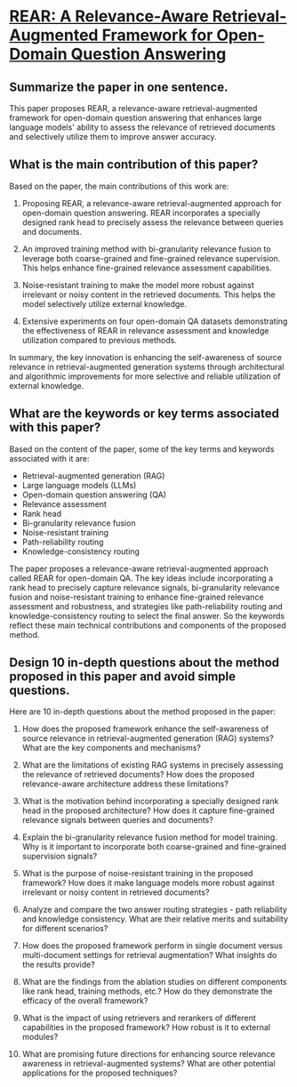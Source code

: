 # [REAR: A Relevance-Aware Retrieval-Augmented Framework for Open-Domain   Question Answering](https://arxiv.org/abs/2402.17497)

## Summarize the paper in one sentence.

 This paper proposes REAR, a relevance-aware retrieval-augmented framework for open-domain question answering that enhances large language models' ability to assess the relevance of retrieved documents and selectively utilize them to improve answer accuracy.


## What is the main contribution of this paper?

 Based on the paper, the main contributions of this work are:

1. Proposing REAR, a relevance-aware retrieval-augmented approach for open-domain question answering. REAR incorporates a specially designed rank head to precisely assess the relevance between queries and documents.

2. An improved training method with bi-granularity relevance fusion to leverage both coarse-grained and fine-grained relevance supervision. This helps enhance fine-grained relevance assessment capabilities. 

3. Noise-resistant training to make the model more robust against irrelevant or noisy content in the retrieved documents. This helps the model selectively utilize external knowledge.

4. Extensive experiments on four open-domain QA datasets demonstrating the effectiveness of REAR in relevance assessment and knowledge utilization compared to previous methods.

In summary, the key innovation is enhancing the self-awareness of source relevance in retrieval-augmented generation systems through architectural and algorithmic improvements for more selective and reliable utilization of external knowledge.


## What are the keywords or key terms associated with this paper?

 Based on the content of the paper, some of the key terms and keywords associated with it are:

- Retrieval-augmented generation (RAG)
- Large language models (LLMs) 
- Open-domain question answering (QA)
- Relevance assessment
- Rank head
- Bi-granularity relevance fusion
- Noise-resistant training
- Path-reliability routing
- Knowledge-consistency routing

The paper proposes a relevance-aware retrieval-augmented approach called REAR for open-domain QA. The key ideas include incorporating a rank head to precisely capture relevance signals, bi-granularity relevance fusion and noise-resistant training to enhance fine-grained relevance assessment and robustness, and strategies like path-reliability routing and knowledge-consistency routing to select the final answer. So the keywords reflect these main technical contributions and components of the proposed method.


## Design 10 in-depth questions about the method proposed in this paper and avoid simple questions.

 Here are 10 in-depth questions about the method proposed in the paper:

1. How does the proposed framework enhance the self-awareness of source relevance in retrieval-augmented generation (RAG) systems? What are the key components and mechanisms?

2. What are the limitations of existing RAG systems in precisely assessing the relevance of retrieved documents? How does the proposed relevance-aware architecture address these limitations? 

3. What is the motivation behind incorporating a specially designed rank head in the proposed architecture? How does it capture fine-grained relevance signals between queries and documents?

4. Explain the bi-granularity relevance fusion method for model training. Why is it important to incorporate both coarse-grained and fine-grained supervision signals?

5. What is the purpose of noise-resistant training in the proposed framework? How does it make language models more robust against irrelevant or noisy content in retrieved documents? 

6. Analyze and compare the two answer routing strategies - path reliability and knowledge consistency. What are their relative merits and suitability for different scenarios?

7. How does the proposed framework perform in single document versus multi-document settings for retrieval augmentation? What insights do the results provide?

8. What are the findings from the ablation studies on different components like rank head, training methods, etc.? How do they demonstrate the efficacy of the overall framework?

9. What is the impact of using retrievers and rerankers of different capabilities in the proposed framework? How robust is it to external modules?

10. What are promising future directions for enhancing source relevance awareness in retrieval-augmented systems? What are other potential applications for the proposed techniques?
